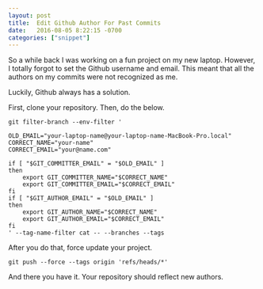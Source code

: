 ```yaml
---
layout: post
title:  Edit Github Author For Past Commits
date:   2016-08-05 8:22:15 -0700
categories: ["snippet"]
---
```


So a while back I was working on a fun project on my new laptop. However, I totally forgot to set the Github username and email. This meant that all the authors on my commits were not recognized as me.

Luckily, Github always has a solution.

First, clone your repository. Then, do the below.

```
git filter-branch --env-filter '

OLD_EMAIL="your-laptop-name@your-laptop-name-MacBook-Pro.local"
CORRECT_NAME="your-name"
CORRECT_EMAIL="your@name.com"

if [ "$GIT_COMMITTER_EMAIL" = "$OLD_EMAIL" ]
then
	export GIT_COMMITTER_NAME="$CORRECT_NAME"
    export GIT_COMMITTER_EMAIL="$CORRECT_EMAIL"
fi
if [ "$GIT_AUTHOR_EMAIL" = "$OLD_EMAIL" ]
then
	export GIT_AUTHOR_NAME="$CORRECT_NAME"
	export GIT_AUTHOR_EMAIL="$CORRECT_EMAIL"
fi
' --tag-name-filter cat -- --branches --tags
```

After you do that, force update your project.

```
git push --force --tags origin 'refs/heads/*'
```

And there you have it. Your repository should reflect new authors.
